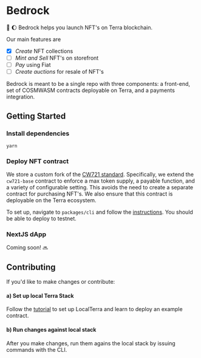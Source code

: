 # Bedrock

🗿 🌔 Bedrock helps you launch NFT's on Terra blockchain.

Our main features are

- [X] _Create_ NFT collections
- [ ] _Mint and Sell_ NFT's on storefront
- [ ] _Pay_ using Fiat
- [ ] _Create auctions_ for resale of NFT's

Bedrock is meant to be a single repo with three components: a front-end, set of COSMWASM contracts deployable on Terra, and
a payments integration.

## Getting Started

### Install dependencies
```shell
yarn
```

### Deploy NFT contract

We store a custom fork of the [CW721 standard](https://github.com/CosmWasm/cw-nfts). Specifically, we extend the `cw721-base` contract to enforce a max token supply, a payable function, and a variety of configurable setting. This avoids the need to create a separate contract for purchasing NFT's. We also ensure that this contract is deployable on the Terra ecosystem.

To set up, navigate to `packages/cli` and follow the [instructions](packages/cli/README.md). You should be able to deploy to testnet.

### NextJS dApp

Coming soon! 🔜

## Contributing

If you'd like to make changes or contribute:

#### a) Set up local Terra Stack
Follow the [tutorial](https://docs.terra.money/Tutorials/Smart-contracts/Overview.html) to set up LocalTerra and learn to deploy an example contract.

#### b) Run changes against local stack
After you make changes, run them agains the local stack by issuing commands with the CLI.
